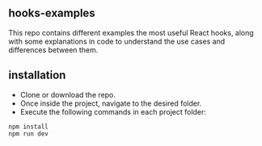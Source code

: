 ## hooks-examples

This repo contains different examples the most useful React hooks, along with some explanations in code to understand the use cases and differences between them.

## installation

* Clone or download the repo.
* Once inside the project, navigate to the desired folder.
* Execute the following commands in each project folder: 
``` 
npm install 
npm run dev
```
